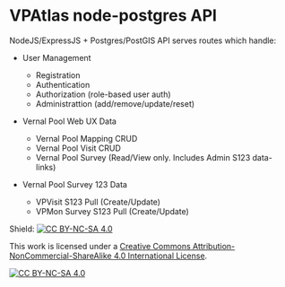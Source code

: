 # VPAtlas node-postgres API

NodeJS/ExpressJS + Postgres/PostGIS API serves routes which handle:

- User Management
  - Registration
  - Authentication
  - Authorization (role-based user auth)
  - Administrattion (add/remove/update/reset)

- Vernal Pool Web UX Data
  - Vernal Pool Mapping CRUD
  - Vernal Pool Visit CRUD
  - Vernal Pool Survey (Read/View only. Includes Admin S123 data-links)

- Vernal Pool Survey 123 Data
  - VPVisit S123 Pull (Create/Update)
  - VPMon Survey S123 Pull (Create/Update)

Shield: [![CC BY-NC-SA 4.0][cc-by-nc-sa-shield]][cc-by-nc-sa]

This work is licensed under a [Creative Commons Attribution-NonCommercial-ShareAlike 4.0
International License][cc-by-nc-sa].

[![CC BY-NC-SA 4.0][cc-by-nc-sa-image]][cc-by-nc-sa]

[cc-by-nc-sa]: http://creativecommons.org/licenses/by-nc-sa/4.0/
[cc-by-nc-sa-image]: https://licensebuttons.net/l/by-nc-sa/4.0/88x31.png
[cc-by-nc-sa-shield]: https://img.shields.io/badge/License-CC%20BY-NC-SA%204.0-lightgrey.svg
